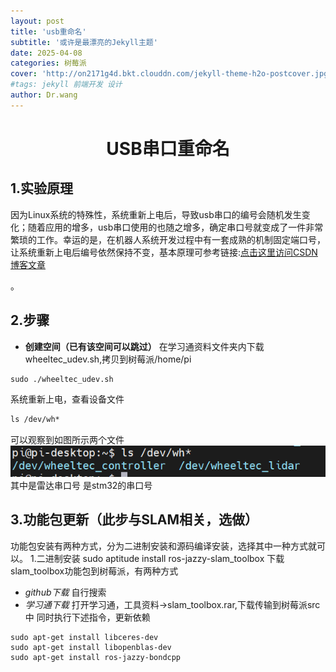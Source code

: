 ```yaml
---
layout: post
title: 'usb重命名'
subtitle: '或许是最漂亮的Jekyll主题'
date: 2025-04-08
categories: 树莓派
cover: 'http://on2171g4d.bkt.clouddn.com/jekyll-theme-h2o-postcover.jpg'
#tags: jekyll 前端开发 设计
author: Dr.wang
---
```

# <center>USB串口重命名
## 1.实验原理

因为Linux系统的特殊性，系统重新上电后，导致usb串口的编号会随机发生变化；随着应用的增多，usb串口使用的也随之增多，确定串口号就变成了一件非常繁琐的工作。幸运的是，在机器人系统开发过程中有一套成熟的机制固定端口号，让系统重新上电后编号依然保持不变，基本原理可参考链接:[点击这里访问CSDN博客文章](https://blog.csdn.net/qq_16775293/article/details/81332690/)

。
## 2.步骤
- **创建空间（已有该空间可以跳过）**
在学习通资料文件夹内下载wheeltec_udev.sh,拷贝到树莓派/home/pi
```xml
sudo ./wheeltec_udev.sh
```
系统重新上电，查看设备文件
```xml
ls /dev/wh*
```
可以观察到如图所示两个文件
![alt text](/assets/images/dev_list.png)
其中是雷达串口号
是stm32的串口号
## 3.功能包更新（此步与SLAM相关，选做）
功能包安装有两种方式，分为二进制安装和源码编译安装，选择其中一种方式就可以。
1.二进制安装
    sudo aptitude install ros-jazzy-slam_toolbox
下载slam_toolbox功能包到树莓派，有两种方式
- *github下载*
   自行搜索
- *学习通下载*
打开学习通，工具资料->slam_toolbox.rar,下载传输到树莓派src中
同时执行下述指令，更新依赖
```
sudo apt-get install libceres-dev
sudo apt-get install libopenblas-dev
sudo apt-get install ros-jazzy-bondcpp
```
